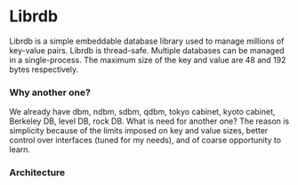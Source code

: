 # Librdb

Librdb is a simple embeddable database library used to manage millions of key-value pairs. Librdb is thread-safe. Multiple databases can be managed in a single-process. The maximum size of the key and value are 48 and 192 bytes respectively.

### Why another one?

We already have dbm, ndbm, sdbm, qdbm, tokyo cabinet, kyoto cabinet, Berkeley DB, level DB, rock DB. What is need for another one? The reason is simplicity because of the limits imposed on key and value sizes, better control over interfaces (tuned for my needs), and of coarse opportunity to learn.

### Architecture


